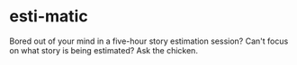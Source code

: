 # esti-matic

Bored out of your mind in a five-hour story estimation session? Can't focus on what story is being estimated? Ask the chicken.
